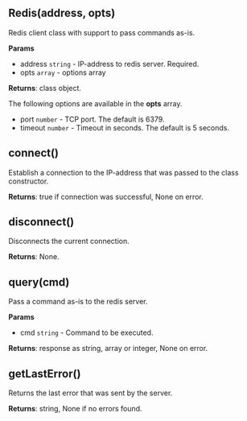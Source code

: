 ## Redis(address, opts)
Redis client class with support to pass commands as-is.

**Params**

- address `string` - IP-address to redis server. Required.
- opts `array` - options array

**Returns**: class object.

The following options are available in the **opts** array.

- port `number` - TCP port. The default is 6379.
- timeout `number` - Timeout in seconds. The default is 5 seconds.

## connect()
Establish a connection to the IP-address that was passed to the class constructor.

**Returns**: true if connection was successful, None on error.

## disconnect()
Disconnects the current connection.

**Returns**: None.

## query(cmd)
Pass a command as-is to the redis server.

**Params**

- cmd `string` - Command to be executed.

**Returns**: response as string, array or integer, None on error.

## getLastError()
Returns the last error that was sent by the server.

**Returns**: string, None if no errors found.
